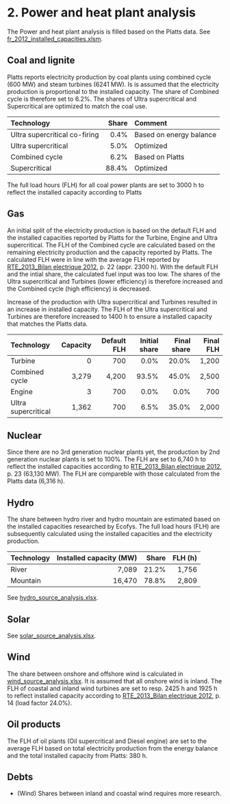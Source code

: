 # 2. Power and heat plant analysis

The Power and heat plant analysis is filled based on the Platts data. See [fr_2012_installed_capacities.xlsm](../2_power_and_heat_plant/fr_2012_installed_capacities.xlsm).


## Coal and lignite

Platts reports electricity production by coal plants using combined cycle  (600 MW) and steam turbines (6241 MW). Is is assumed that the electricity production is proportional to the installed capacity. The share of Combined cycle is therefore set to 6.2%. The shares of Ultra supercritical and Supercritical are optimized to match the coal use. 

| Technology                    | Share | Comment                 |
| :---------------------------- | ----: | :---------------------- |
| Ultra supercritical co-firing |  0.4% | Based on energy balance |
| Ultra supercritical           |  5.0% | Optimized               |
| Combined cycle                |  6.2% | Based on Platts         |
| Supercritical                 | 88.4% | Optimized               |

The full load hours (FLH) for all coal power plants are set to 3000 h to reflect the installed capacity according to Platts


## Gas

An initial split of the electricity production is based on the default FLH and the installed capacities reported by Platts for the Turbine, Engine and Ultra supercritical. The FLH of the Combined cycle are calculated based on the remaining electricity production and the capacity reported by Platts. The calculated FLH were in line with the average FLH reported by [RTE_2013_Bilan electrique 2012](http://refman.et-model.com/publications/1881), p. 22 (appr. 2300 h).
With the default FLH and the intial share, the calculated fuel input was too low. The shares of the Ultra supercritical and Turbines (lower efficiency) is therefore increased and the Combined cycle (high efficiency) is decreased. 

Increase of the production with Ultra supercritical and Turbines resulted in an increase in installed capacity. The FLH of the Ultra supercritical and Turbines are therefore increased to 1400 h to ensure a installed capacity that matches the Platts data.

| Technology | Capacity | Default FLH | Initial share | Final share | Final FLH |
| :------------------ | ----: | ----: | ----: | ----: | ----: |
| Turbine             |     0 |   700 |  0.0% | 20.0% | 1,200 |
| Combined cycle      | 3,279 | 4,200 | 93.5% | 45.0% | 2,500 |
| Engine              |     3 |   700 |  0.0% |  0.0% |   700 |
| Ultra supercritical | 1,362 |   700 |  6.5% | 35.0% | 2,000 |


## Nuclear

Since there are no 3rd generation nuclear plants yet, the production by 2nd generation nuclear plants is set to 100%. The FLH are set to 6,740 h to reflect the installed capacities according to [RTE_2013_Bilan electrique 2012](hhttp://refman.et-model.com/publications/1881), p. 23 (63,130 MW). The FLH are compareble with those calculated from the Platts data (6,316 h).


## Hydro

The share between hydro river and hydro mountain are estimated based on the installed capacities researched by Ecofys. The full load hours (FLH) are subsequently calculated using the installed capacities and the electricity production.

| Technology | Installed capacity (MW) | Share | FLH (h) |
| :--------- | ----------------------: | ----: | ------: |
| River      |                   7,089 | 21.2% |   1,756 |
| Mountain   |                  16,470 | 78.8% |   2,809 |

See [hydro_source_analysis.xlsx](../../../eu/2012/2_power_and_heat_plant/hydro_source_analysis.xlsx).


## Solar

See [solar_source_analysis.xlsx](../../../eu/2012/2_power_and_heat_plant/solar_source_analysis.xlsx).


## Wind

The share between onshore and offshore wind is calculated in [wind_source_analysis.xlsx](../../../eu/2012/2_power_and_heat_plant/wind_source_analysis.xlsx). It is assumed that all onshore wind is inland. The FLH of coastal and inland wind turbines are set to resp. 2425 h and 1925 h to reflect installed capacity according to [RTE_2013_Bilan electrique 2012](http://refman.et-model.com/publications/1881), p. 14 (load factor 24.0%).


## Oil products

The FLH of oil plants (Oil supercritical and Diesel engine) are set to the average FLH based on total electricity production from the energy balance and the total installed capacity from Platts: 380 h.


## Debts

- (Wind) Shares between inland and coastal wind requires more research.